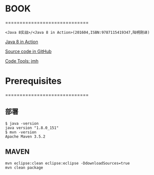 # BOOK
=============================
```
<Java 8实战>/<Java 8 in Action>(201604,ISBN:9787115419347,陆明刚译)
```

[Java 8 in Action](https://www.manning.com/books/java-8-in-action)


[Source code in GitHub](https://github.com/java8/Java8InAction)

[Code Tools: jmh](http://openjdk.java.net/projects/code-tools/jmh/)


# Prerequisites
=============================

## 部署
```shell
$ java -version
java version "1.8.0_151"
$ mvn -version
Apache Maven 3.5.2
```

## MAVEN
```shell
mvn eclipse:clean eclipse:eclipse -DdownloadSources=true
mvn clean package
```
